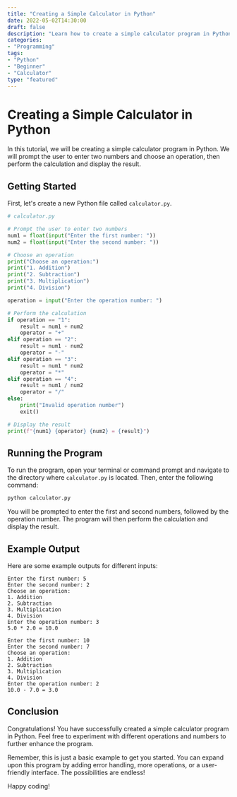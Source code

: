 ```yaml
---
title: "Creating a Simple Calculator in Python"
date: 2022-05-02T14:30:00
draft: false
description: "Learn how to create a simple calculator program in Python."
categories:
- "Programming"
tags:
- "Python"
- "Beginner"
- "Calculator"
type: "featured"
---
```


# Creating a Simple Calculator in Python

In this tutorial, we will be creating a simple calculator program in Python. We will prompt the user to enter two numbers and choose an operation, then perform the calculation and display the result.

## Getting Started

First, let's create a new Python file called `calculator.py`.

```python
# calculator.py

# Prompt the user to enter two numbers
num1 = float(input("Enter the first number: "))
num2 = float(input("Enter the second number: "))

# Choose an operation
print("Choose an operation:")
print("1. Addition")
print("2. Subtraction")
print("3. Multiplication")
print("4. Division")

operation = input("Enter the operation number: ")

# Perform the calculation
if operation == "1":
    result = num1 + num2
    operator = "+"
elif operation == "2":
    result = num1 - num2
    operator = "-"
elif operation == "3":
    result = num1 * num2
    operator = "*"
elif operation == "4":
    result = num1 / num2
    operator = "/"
else:
    print("Invalid operation number")
    exit()

# Display the result
print(f"{num1} {operator} {num2} = {result}")
```

## Running the Program

To run the program, open your terminal or command prompt and navigate to the directory where `calculator.py` is located. Then, enter the following command:

```bash
python calculator.py
```

You will be prompted to enter the first and second numbers, followed by the operation number. The program will then perform the calculation and display the result.

## Example Output

Here are some example outputs for different inputs:

```
Enter the first number: 5
Enter the second number: 2
Choose an operation:
1. Addition
2. Subtraction
3. Multiplication
4. Division
Enter the operation number: 3
5.0 * 2.0 = 10.0
```

```
Enter the first number: 10
Enter the second number: 7
Choose an operation:
1. Addition
2. Subtraction
3. Multiplication
4. Division
Enter the operation number: 2
10.0 - 7.0 = 3.0
```

## Conclusion

Congratulations! You have successfully created a simple calculator program in Python. Feel free to experiment with different operations and numbers to further enhance the program.

Remember, this is just a basic example to get you started. You can expand upon this program by adding error handling, more operations, or a user-friendly interface. The possibilities are endless!

Happy coding!
